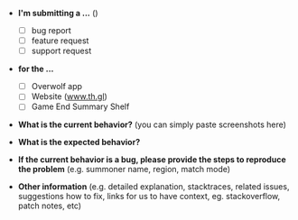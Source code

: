 * **I'm submitting a ...** ()

  - [ ] bug report
  - [ ] feature request
  - [ ] support request

* **for the ...**

  - [ ] Overwolf app
  - [ ] Website (www.th.gl)
  - [ ] Game End Summary Shelf

* **What is the current behavior?** (you can simply paste screenshots here)



* **What is the expected behavior?**



* **If the current behavior is a bug, please provide the steps to reproduce the problem** (e.g. summoner name, region, match mode)



* **Other information** (e.g. detailed explanation, stacktraces, related issues, suggestions how to fix, links for us to have context, eg. stackoverflow, patch notes, etc)

